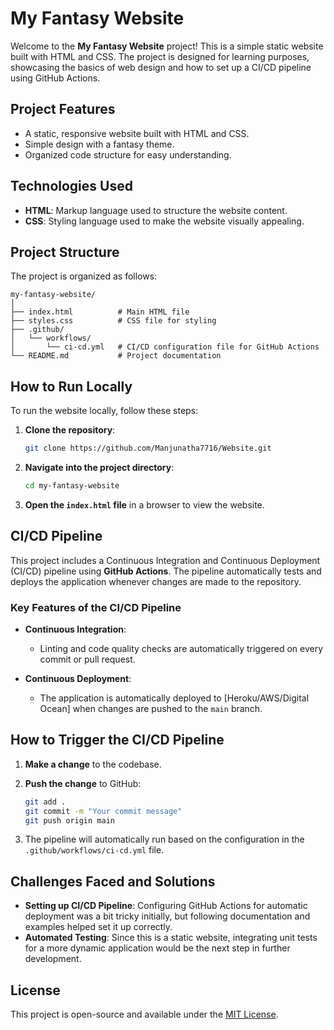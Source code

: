 # My Fantasy Website

Welcome to the **My Fantasy Website** project! This is a simple static website built with HTML and CSS. The project is designed for learning purposes, showcasing the basics of web design and how to set up a CI/CD pipeline using GitHub Actions.

## Project Features

- A static, responsive website built with HTML and CSS.
- Simple design with a fantasy theme.
- Organized code structure for easy understanding.
  
## Technologies Used

- **HTML**: Markup language used to structure the website content.
- **CSS**: Styling language used to make the website visually appealing.
  
## Project Structure

The project is organized as follows:

```
my-fantasy-website/
│
├── index.html          # Main HTML file
├── styles.css          # CSS file for styling
├── .github/
│   └── workflows/
│       └── ci-cd.yml   # CI/CD configuration file for GitHub Actions
└── README.md           # Project documentation
```

## How to Run Locally

To run the website locally, follow these steps:

1. **Clone the repository**:
   ```bash
   git clone https://github.com/Manjunatha7716/Website.git
   ```

2. **Navigate into the project directory**:
   ```bash
   cd my-fantasy-website
   ```

3. **Open the `index.html` file** in a browser to view the website.

## CI/CD Pipeline

This project includes a Continuous Integration and Continuous Deployment (CI/CD) pipeline using **GitHub Actions**. The pipeline automatically tests and deploys the application whenever changes are made to the repository.

### Key Features of the CI/CD Pipeline

- **Continuous Integration**:
  - Linting and code quality checks are automatically triggered on every commit or pull request.
  
- **Continuous Deployment**:
  - The application is automatically deployed to [Heroku/AWS/Digital Ocean] when changes are pushed to the `main` branch.

## How to Trigger the CI/CD Pipeline

1. **Make a change** to the codebase.
2. **Push the change** to GitHub:
   ```bash
   git add .
   git commit -m "Your commit message"
   git push origin main
   ```

3. The pipeline will automatically run based on the configuration in the `.github/workflows/ci-cd.yml` file.

## Challenges Faced and Solutions

- **Setting up CI/CD Pipeline**: Configuring GitHub Actions for automatic deployment was a bit tricky initially, but following documentation and examples helped set it up correctly.
- **Automated Testing**: Since this is a static website, integrating unit tests for a more dynamic application would be the next step in further development.

## License

This project is open-source and available under the [MIT License](LICENSE).
